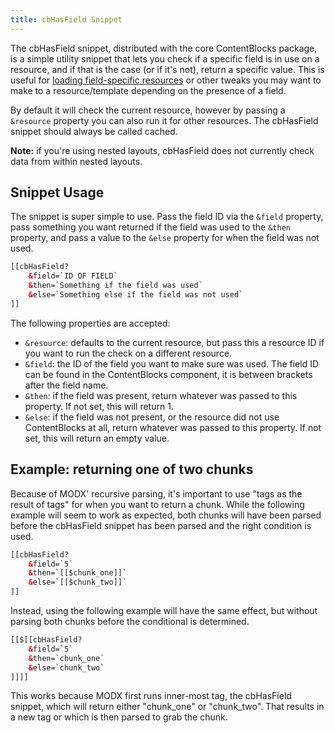 ```yaml
---
title: cbHasField Snippet
---
```


The cbHasField snippet, distributed with the core ContentBlocks package, is a simple utility snippet that lets you check if a specific field is in use on a resource, and if that is the case (or if it's not), return a specific value. This is useful for [loading field-specific resources](../Tips_Tricks/Load_Field_Specific_Assets) or other tweaks you may want to make to a resource/template depending on the presence of a field.

By default it will check the current resource, however by passing a `&resource` property you can also run it for other resources. The cbHasField snippet should always be called cached.

**Note:** if you're using nested layouts, cbHasField does not currently check data from within nested layouts.

## Snippet Usage

The snippet is super simple to use. Pass the field ID via the `&field` property, pass something you want returned if the field was used to the `&then` property, and pass a value to the `&else` property for when the field was not used.
```` HTML
[[cbHasField?
    &field=`ID OF FIELD`
    &then=`Something if the field was used`
    &else=`Something else if the field was not used`
]]
````
The following properties are accepted:

- `&resource`: defaults to the current resource, but pass this a resource ID if you want to run the check on a different resource.
- `&field`: the ID of the field you want to make sure was used. The field ID can be found in the ContentBlocks component, it is between brackets after the field name.
- `&then`: if the field was present, return whatever was passed to this property. If not set, this will return 1.
- `&else`: if the field was not present, or the resource did not use ContentBlocks at all, return whatever was passed to this property. If not set, this will return an empty value.

## Example: returning one of two chunks

Because of MODX' recursive parsing, it's important to use "tags as the result of tags" for when you want to return a chunk. While the following example will seem to work as expected, both chunks will have been parsed before the cbHasField snippet has been parsed and the right condition is used.
```` HTML
[[cbHasField?
    &field=`5`
    &then=`[[$chunk_one]]`
    &else=`[[$chunk_two]]`
]]
````
Instead, using the following example will have the same effect, but without parsing both chunks before the conditional is determined.
```` HTML
[[$[[cbHasField?
    &field=`5`
    &then=`chunk_one`
    &else=`chunk_two`
]]]]
````
This works because MODX first runs inner-most tag, the cbHasField snippet, which will return either "chunk\_one" or "chunk\_two". That results in a new tag or which is then parsed to grab the chunk.